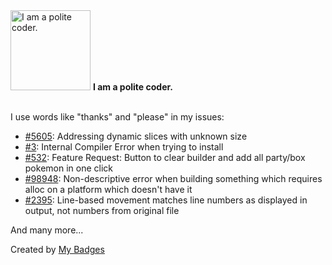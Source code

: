 <img src="https://github.com/my-badges/my-badges/blob/master/src/all-badges/polite-coder/polite-coder.png?raw=true" alt="I am a polite coder." title="I am a polite coder." width="128">
<strong>I am a polite coder.</strong>
<br><br>

I use words like "thanks" and "please" in my issues:

- <a href="https://github.com/rust-lang/rust-clippy/issues/5605">#5605</a>: Addressing dynamic slices with unknown size
- <a href="https://github.com/MarioSchwalbe/homebrew-gcc-musl-cross/issues/3">#3</a>: Internal Compiler Error when trying to install
- <a href="https://github.com/diballesteros/nuzlocke/issues/532">#532</a>: Feature Request: Button to clear builder and add all party/box pokemon in one click
- <a href="https://github.com/rust-lang/rust/issues/98948">#98948</a>: Non-descriptive error when building something which requires alloc on a platform which doesn't have it
- <a href="https://github.com/sharkdp/bat/issues/2395">#2395</a>: Line-based movement matches line numbers as displayed in output, not numbers from original file

 And many more...


Created by <a href="https://github.com/my-badges/my-badges">My Badges</a>